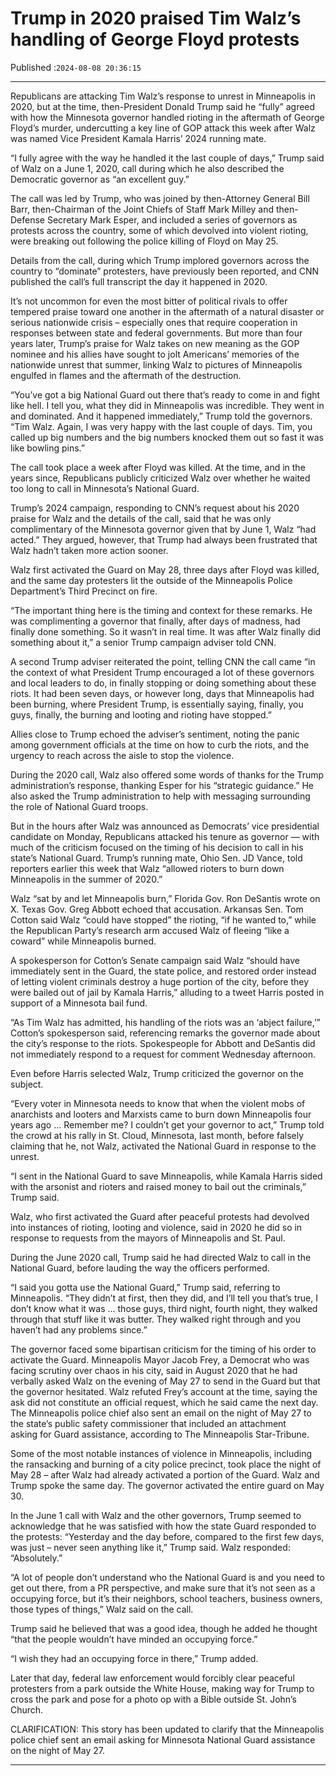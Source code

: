 # Trump in 2020 praised Tim Walz’s handling of George Floyd protests

Published :`2024-08-08 20:36:15`

---

Republicans are attacking Tim Walz’s response to unrest in Minneapolis in 2020, but at the time, then-President Donald Trump said he “fully” agreed with how the Minnesota governor handled rioting in the aftermath of George Floyd’s murder, undercutting a key line of GOP attack this week after Walz was named Vice President Kamala Harris’ 2024 running mate.

“I fully agree with the way he handled it the last couple of days,” Trump said of Walz on a June 1, 2020, call during which he also described the Democratic governor as “an excellent guy.”

The call was led by Trump, who was joined by then-Attorney General Bill Barr, then-Chairman of the Joint Chiefs of Staff Mark Milley and then-Defense Secretary Mark Esper, and included a series of governors as protests across the country, some of which devolved into violent rioting, were breaking out following the police killing of Floyd on May 25.

Details from the call, during which Trump implored governors across the country to “dominate” protesters, have previously been reported, and CNN published the call’s full transcript the day it happened in 2020.

It’s not uncommon for even the most bitter of political rivals to offer tempered praise toward one another in the aftermath of a natural disaster or serious nationwide crisis – especially ones that require cooperation in responses between state and federal governments. But more than four years later, Trump’s praise for Walz takes on new meaning as the GOP nominee and his allies have sought to jolt Americans’ memories of the nationwide unrest that summer, linking Walz to pictures of Minneapolis engulfed in flames and the aftermath of the destruction.

“You’ve got a big National Guard out there that’s ready to come in and fight like hell. I tell you, what they did in Minneapolis was incredible. They went in and dominated. And it happened immediately,” Trump told the governors. “Tim Walz. Again, I was very happy with the last couple of days. Tim, you called up big numbers and the big numbers knocked them out so fast it was like bowling pins.”

The call took place a week after Floyd was killed. At the time, and in the years since, Republicans publicly criticized Walz over whether he waited too long to call in Minnesota’s National Guard.

Trump’s 2024 campaign, responding to CNN’s request about his 2020 praise for Walz and the details of the call, said that he was only complimentary of the Minnesota governor given that by June 1, Walz “had acted.” They argued, however, that Trump had always been frustrated that Walz hadn’t taken more action sooner.

Walz first activated the Guard on May 28, three days after Floyd was killed, and the same day protesters lit the outside of the Minneapolis Police Department’s Third Precinct on fire.

“The important thing here is the timing and context for these remarks. He was complimenting a governor that finally, after days of madness, had finally done something. So it wasn’t in real time. It was after Walz finally did something about it,” a senior Trump campaign adviser told CNN.

A second Trump adviser reiterated the point, telling CNN the call came “in the context of what President Trump encouraged a lot of these governors and local leaders to do, in finally stopping or doing something about these riots. It had been seven days, or however long, days that Minneapolis had been burning, where President Trump, is essentially saying, finally, you guys, finally, the burning and looting and rioting have stopped.”

Allies close to Trump echoed the adviser’s sentiment, noting the panic among government officials at the time on how to curb the riots, and the urgency to reach across the aisle to stop the violence.

During the 2020 call, Walz also offered some words of thanks for the Trump administration’s response, thanking Esper for his “strategic guidance.” He also asked the Trump administration to help with messaging surrounding the role of National Guard troops.

But in the hours after Walz was announced as Democrats’ vice presidential candidate on Monday, Republicans attacked his tenure as governor — with much of the criticism focused on the timing of his decision to call in his state’s National Guard. Trump’s running mate, Ohio Sen. JD Vance, told reporters earlier this week that Walz “allowed rioters to burn down Minneapolis in the summer of 2020.”

Walz “sat by and let Minneapolis burn,” Florida Gov. Ron DeSantis wrote on X. Texas Gov. Greg Abbott echoed that accusation. Arkansas Sen. Tom Cotton said Walz “could have stopped” the rioting, “if he wanted to,” while the Republican Party’s research arm accused Walz of fleeing “like a coward” while Minneapolis burned.

A spokesperson for Cotton’s Senate campaign said Walz “should have immediately sent in the Guard, the state police, and restored order instead of letting violent criminals destroy a huge portion of the city, before they were bailed out of jail by Kamala Harris,” alluding to a tweet Harris posted in support of a Minnesota bail fund.

“As Tim Walz has admitted, his handling of the riots was an ‘abject failure,’” Cotton’s spokesperson said, referencing remarks the governor made about the city’s response to the riots. Spokespeople for Abbott and DeSantis did not immediately respond to a request for comment Wednesday afternoon.

Even before Harris selected Walz, Trump criticized the governor on the subject.

“Every voter in Minnesota needs to know that when the violent mobs of anarchists and looters and Marxists came to burn down Minneapolis four years ago … Remember me? I couldn’t get your governor to act,” Trump told the crowd at his rally in St. Cloud, Minnesota, last month, before falsely claiming that he, not Walz, activated the National Guard in response to the unrest.

“I sent in the National Guard to save Minneapolis, while Kamala Harris sided with the arsonist and rioters and raised money to bail out the criminals,” Trump said.

Walz, who first activated the Guard after peaceful protests had devolved into instances of rioting, looting and violence, said in 2020 he did so in response to requests from the mayors of Minneapolis and St. Paul.

During the June 2020 call, Trump said he had directed Walz to call in the National Guard, before lauding the way the officers performed.

“I said you gotta use the National Guard,” Trump said, referring to Minneapolis. “They didn’t at first, then they did, and I’ll tell you that’s true, I don’t know what it was … those guys, third night, fourth night, they walked through that stuff like it was butter. They walked right through and you haven’t had any problems since.”

The governor faced some bipartisan criticism for the timing of his order to activate the Guard. Minneapolis Mayor Jacob Frey, a Democrat who was facing scrutiny over chaos in his city, said in August 2020 that he had verbally asked Walz on the evening of May 27 to send in the Guard but that the governor hesitated. Walz refuted Frey’s account at the time, saying the ask did not constitute an official request, which he said came the next day.  The Minneapolis police chief also sent an email on the night of May 27 to the state’s public safety commissioner that included an attachment asking for Guard assistance, according to The Minneapolis Star-Tribune.

Some of the most notable instances of violence in Minneapolis, including the ransacking and burning of a city police precinct, took place the night of May 28 – after Walz had already activated a portion of the Guard. Walz and Trump spoke the same day. The governor activated the entire guard on May 30.

In the June 1 call with Walz and the other governors, Trump seemed to acknowledge that he was satisfied with how the state Guard responded to the protests: “Yesterday and the day before, compared to the first few days, was just – never seen anything like it,” Trump said. Walz responded: “Absolutely.”

“A lot of people don’t understand who the National Guard is and you need to get out there, from a PR perspective, and make sure that it’s not seen as a occupying force, but it’s their neighbors, school teachers, business owners, those types of things,” Walz said on the call.

Trump said he believed that was a good idea, though he added he thought “that the people wouldn’t have minded an occupying force.”

“I wish they had an occupying force in there,” Trump added.

Later that day, federal law enforcement would forcibly clear peaceful protesters from a park outside the White House, making way for Trump to cross the park and pose for a photo op with a Bible outside St. John’s Church.

CLARIFICATION: This story has been updated to clarify that the Minneapolis police chief sent an email asking for Minnesota National Guard assistance on the night of May 27.

---

